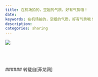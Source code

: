 ```yaml
---
title: 在机场拍的，空姐的气质，好有气势哦！
date: 
keywords: 在机场拍的，空姐的气质，好有气势哦！
description: 
categories: sharing
---
```

<td class="t_f" id="postmessage_69298">


<img aid="28042" data-cf-modified-3eb189674344a8e9f6778f67-="" file="data/attachment/forum/201310/25/143438l9i6sbzxa78auuux.jpg.thumb.jpg" id="aimg_28042" inpost="1" onclick="" onmouseover="" src="http://www.flw.ph/data/attachment/forum/201310/25/143438l9i6sbzxa78auuux.jpg" style="cursor:pointer" zoomfile="data/attachment/forum/201310/25/143438l9i6sbzxa78auuux.jpg"/>


<br/>
<br/>
<br/>
<br/>
<br/>
</td>
###### 转载自[菲龙网]